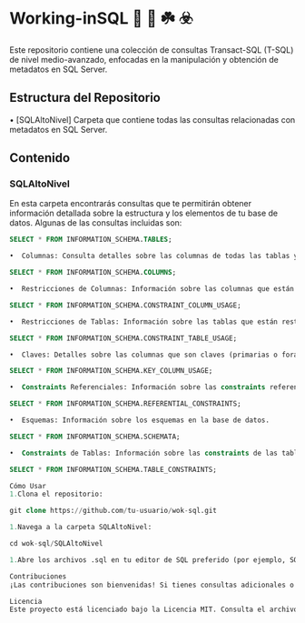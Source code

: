 # Working-inSQL 🚀 🐊 ☘️ ☣️

Este repositorio contiene una colección de consultas Transact-SQL (T-SQL) de nivel medio-avanzado, enfocadas en la manipulación y obtención de metadatos en SQL Server.

## Estructura del Repositorio

•  [SQLAltoNivel] Carpeta que contiene todas las consultas relacionadas con metadatos en SQL Server.


## Contenido

### SQLAltoNivel

En esta carpeta encontrarás consultas que te permitirán obtener información detallada sobre la estructura y los elementos de tu base de datos. Algunas de las consultas incluidas son:

```sql
SELECT * FROM INFORMATION_SCHEMA.TABLES;

•  Columnas: Consulta detalles sobre las columnas de todas las tablas y vistas.

SELECT * FROM INFORMATION_SCHEMA.COLUMNS;

•  Restricciones de Columnas: Información sobre las columnas que están restringidas por una constraint.

SELECT * FROM INFORMATION_SCHEMA.CONSTRAINT_COLUMN_USAGE;

•  Restricciones de Tablas: Información sobre las tablas que están restringidas por una constraint.

SELECT * FROM INFORMATION_SCHEMA.CONSTRAINT_TABLE_USAGE;

•  Claves: Detalles sobre las columnas que son claves (primarias o foráneas).

SELECT * FROM INFORMATION_SCHEMA.KEY_COLUMN_USAGE;

•  Constraints Referenciales: Información sobre las constraints referenciales (claves foráneas).

SELECT * FROM INFORMATION_SCHEMA.REFERENTIAL_CONSTRAINTS;

•  Esquemas: Información sobre los esquemas en la base de datos.

SELECT * FROM INFORMATION_SCHEMA.SCHEMATA;

•  Constraints de Tablas: Información sobre las constraints de las tablas.

SELECT * FROM INFORMATION_SCHEMA.TABLE_CONSTRAINTS;

Cómo Usar
1.Clona el repositorio:

git clone https://github.com/tu-usuario/wok-sql.git

1.Navega a la carpeta SQLAltoNivel:

cd wok-sql/SQLAltoNivel

1.Abre los archivos .sql en tu editor de SQL preferido (por ejemplo, SQL Server Management Studio o Visual Studio Code) y ejecuta las consultas según tus necesidades.

Contribuciones
¡Las contribuciones son bienvenidas! Si tienes consultas adicionales o mejoras, no dudes en hacer un fork del repositorio y enviar un pull request.

Licencia
Este proyecto está licenciado bajo la Licencia MIT. Consulta el archivo LICENSE para más detalles.


